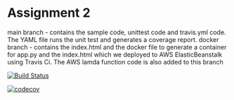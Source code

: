 # Assignment 2

main branch - contains the sample code, unittest code and travis.yml code. The YAML file runs the unit test and generates a coverage report.
docker branch - contains the index.html and the docker file to generate a container for app.py and the index.html which we deployed to AWS ElasticBeanstalk using Travis Ci.
The AWS lamda function code is also added to this branch

[![Build Status](https://www.travis-ci.com/fablihamaliha/Group31-A2.svg?branch=main)](https://www.travis-ci.com/fablihamaliha/Group31-A2)

[![codecov](https://codecov.io/gh/fablihamaliha/Group31-A2/branch/main/graph/badge.svg?token=5d87z6a1dd)](https://codecov.io/gh/fablihamaliha/Group31-A2)
